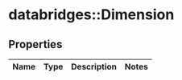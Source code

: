 # databridges::Dimension


## Properties
Name | Type | Description | Notes
------------ | ------------- | ------------- | -------------


